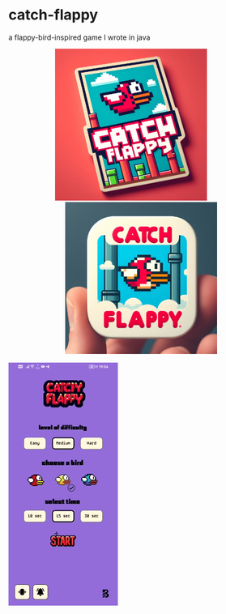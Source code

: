 # catch-flappy

a flappy-bird-inspired game I wrote in java

<div align="center">
  <img src="https://github.com/bugrahankaramollaoglu/catch-flappy/blob/main/cc.jpeg" style="margin-right: 20px;" width="300" alt="Screenshot AA">
  <img src="https://github.com/bugrahankaramollaoglu/catch-flappy/blob/main/bb.jpeg" style="margin-left: 20px;" width="300" alt="Screenshot BB">
</div>

![Alt Text](https://github.com/bugrahankaramollaoglu/catch-flappy/blob/main/catchFlappy.gif)

